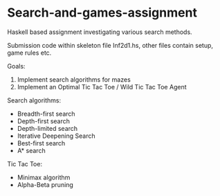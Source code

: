 # Search-and-games-assignment

Haskell based assignment investigating various search methods.

Submission code within skeleton file Inf2d1.hs, other files contain setup, game rules etc.

Goals:
1. Implement search algorithms for mazes
2. Implement an Optimal Tic Tac Toe / Wild Tic Tac Toe Agent

Search algorithms:

- Breadth-first search
- Depth-first search
- Depth-limited search
- Iterative Deepening Search
- Best-first search
- A* search

Tic Tac Toe:

- Minimax algorithm
- Alpha-Beta pruning




